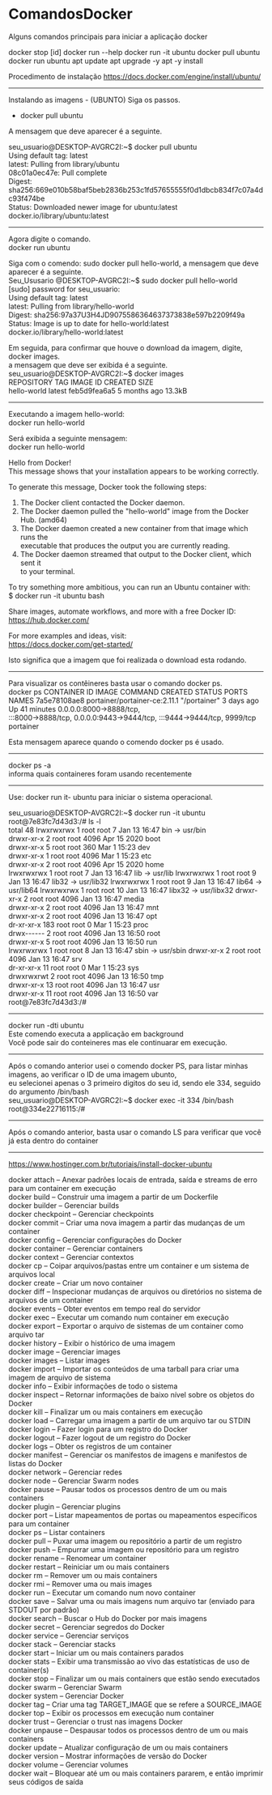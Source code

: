 # ComandosDocker
Alguns comandos principais para iniciar a aplicação docker

docker stop [id]
docker run --help
docker run -it ubuntu
docker pull ubuntu
docker run ubuntu
apt update
apt upgrade -y
apt -y install 

Procedimento de instalação https://docs.docker.com/engine/install/ubuntu/

*****************************************************

Instalando as imagens - (UBUNTO)
Siga os passos. 
- docker pull ubuntu

A mensagem que deve aparecer é a seguinte.

seu_usuario@DESKTOP-AVGRC2I:~$ docker pull ubuntu<br />
Using default tag: latest<br />
latest: Pulling from library/ubuntu<br />
08c01a0ec47e: Pull complete<br />
Digest: sha256:669e010b58baf5beb2836b253c1fd57655555f0d1dbcb834f7c07a4dc93f474be<br />
Status: Downloaded newer image for ubuntu:latest<br />
docker.io/library/ubuntu:latest<br />

*****************************************************

Agora digite o comando.<br />
docker run ubuntu<br />

Siga com o comendo: sudo docker pull hello-world, a mensagem que deve aparecer é a seguinte.<br />
Seu_Ususario @DESKTOP-AVGRC2I:~$ sudo docker pull hello-world<br />
[sudo] password for seu_usuario:<br />
Using default tag: latest<br />
latest: Pulling from library/hello-world<br />
Digest: sha256:97a37U3H4JD9075586364637373838e597b2209f49a<br />
Status: Image is up to date for hello-world:latest<br />
docker.io/library/hello-world:latest<br />

Em seguida, para confirmar que houve o download da imagem, digite, docker images.<br />
a mensagem que deve ser exibida é a seguinte.<br />
seu_usuario@DESKTOP-AVGRC2I:~$ docker images<br />
REPOSITORY               TAG         IMAGE ID       CREATED        SIZE<br />
hello-world              latest      feb5d9fea6a5   5 months ago   13.3kB<br />

********************************************************
Executando a imagem hello-world:<br />
docker run hello-world<br />

Será exibida a seguinte mensagem:<br />
docker run hello-world<br />

Hello from Docker!<br />
This message shows that your installation appears to be working correctly.<br />

To generate this message, Docker took the following steps:<br />
 1. The Docker client contacted the Docker daemon.<br />
 2. The Docker daemon pulled the "hello-world" image from the Docker Hub.
    (amd64)<br />
 3. The Docker daemon created a new container from that image which runs the<br />
    executable that produces the output you are currently reading.<br />
 4. The Docker daemon streamed that output to the Docker client, which sent it<br />
    to your terminal.<br />

To try something more ambitious, you can run an Ubuntu container with:<br />
 $ docker run -it ubuntu bash<br />

Share images, automate workflows, and more with a free Docker ID:<br />
 https://hub.docker.com/<br />

For more examples and ideas, visit:<br />
 https://docs.docker.com/get-started/<br />

Isto significa que a imagem que foi realizada o download esta rodando.<br />


*******************************************************************************

Para visualizar os contêineres basta usar o comando
docker ps.<br />
 docker ps
CONTAINER ID   IMAGE                           COMMAND        CREATED      STATUS          PORTS            <br />                                                                                NAMES
7a5e78108ae8   portainer/portainer-ce:2.11.1   "/portainer"   3 days ago   Up 41 minutes   0.0.0.0:8000->8888/tcp, <br />
:::8000->8888/tcp, 0.0.0.0:9443->9444/tcp, :::9444->9444/tcp, 9999/tcp   portainer<br />

Esta mensagem aparece quando o comendo docker ps é usado.<br />

*********************************************************************************

docker ps -a<br />
informa quais containeres foram usando recentemente<br />

*********************************************************************************

Use: docker run it- ubuntu para iniciar o sistema operacional.<br />

seu_usuario@DESKTOP-AVGRC2I:~$ docker run -it ubuntu<br />
root@7e83fc7d43d3:/# ls -l<br />
total 48
lrwxrwxrwx   1 root root    7 Jan 13 16:47 bin -> usr/bin<br />
drwxr-xr-x   2 root root 4096 Apr 15  2020 boot<br />
drwxr-xr-x   5 root root  360 Mar  1 15:23 dev<br />
drwxr-xr-x   1 root root 4096 Mar  1 15:23 etc<br />
drwxr-xr-x   2 root root 4096 Apr 15  2020 home<br />
lrwxrwxrwx   1 root root    7 Jan 13 16:47 lib -> usr/lib
lrwxrwxrwx   1 root root    9 Jan 13 16:47 lib32 -> usr/lib32
lrwxrwxrwx   1 root root    9 Jan 13 16:47 lib64 -> usr/lib64
lrwxrwxrwx   1 root root   10 Jan 13 16:47 libx32 -> usr/libx32
drwxr-xr-x   2 root root 4096 Jan 13 16:47 media<br />
drwxr-xr-x   2 root root 4096 Jan 13 16:47 mnt<br />
drwxr-xr-x   2 root root 4096 Jan 13 16:47 opt<br />
dr-xr-xr-x 183 root root    0 Mar  1 15:23 proc<br />
drwx------   2 root root 4096 Jan 13 16:50 root<br />
drwxr-xr-x   5 root root 4096 Jan 13 16:50 run<br />
lrwxrwxrwx   1 root root    8 Jan 13 16:47 sbin -> usr/sbin
drwxr-xr-x   2 root root 4096 Jan 13 16:47 srv<br />
dr-xr-xr-x  11 root root    0 Mar  1 15:23 sys<br />
drwxrwxrwt   2 root root 4096 Jan 13 16:50 tmp<br />
drwxr-xr-x  13 root root 4096 Jan 13 16:47 usr<br />
drwxr-xr-x  11 root root 4096 Jan 13 16:50 var<br />
root@7e83fc7d43d3:/#<br />

****************************************************************

docker run -dti ubuntu<br />
Este comendo executa a applicação em background<br />
Você pode sair do conteineres mas ele continuarar em execução.<br />

****************************************************************

Após o comando anterior usei o comendo docker PS, para listar minhas imagens, ao verificar o ID de uma imagem ubunto, <br />
eu selecionei apenas o 3 primeiro digitos do seu id, sendo ele 334, seguido do argumento /bin/bash <br />
seu_usuario@DESKTOP-AVGRC2I:~$ docker exec -it 334 /bin/bash <br />
root@334e22716115:/# <br />


****************************************************************


Após o comando anterior, basta usar o comando LS para verificar que você já esta dentro do container <br />

****************************************************************

https://www.hostinger.com.br/tutoriais/install-docker-ubuntu

docker attach – Anexar padrões locais de entrada, saída e streams de erro para um container em execução<br />
docker build – Construir uma imagem a partir de um Dockerfile<br />
docker builder – Gerenciar builds<br />
docker checkpoint – Gerenciar checkpoints<br />
docker commit – Criar uma nova imagem a partir das mudanças de um container<br />
docker config – Gerenciar configurações do Docker<br />
docker container – Gerenciar containers<br />
docker context – Gerenciar contextos<br />
docker cp – Coipar arquivos/pastas entre um container e um sistema de arquivos local<br />
docker create – Criar um novo container<br />
docker diff – Inspecionar mudanças de arquivos ou diretórios no sistema de arquivos de um container<br />
docker events – Obter eventos em tempo real do servidor<br />
docker exec – Executar um comando num container em execução<br />
docker export – Exportar o arquivo de sistemas de um container como arquivo tar <br />
docker history – Exibir o histórico de uma imagem<br />
docker image – Gerenciar images <br />
docker images – Listar images<br />
docker import – Importar os conteúdos de uma tarball para criar uma imagem de arquivo de sistema<br />
docker info – Exibir informações de todo o sistema<br />
docker inspect – Retornar informações de baixo nível sobre os objetos do Docker<br />
docker kill – Finalizar um ou mais containers em execução<br />
docker load – Carregar uma imagem a partir de um arquivo tar ou STDIN<br />
docker login – Fazer login para um registro do Docker <br />
docker logout – Fazer logout de um registro do Docker<br />
docker logs – Obter os registros de um container<br />
docker manifest – Gerenciar os manifestos de imagens e manifestos de listas do Docker<br />
docker network – Gerenciar redes<br />
docker node – Gerenciar Swarm nodes<br />
docker pause – Pausar todos os processos dentro de um ou mais containers<br />
docker plugin – Gerenciar plugins<br />
docker port – Listar mapeamentos de portas ou mapeamentos específicos para um container<br />
docker ps – Listar containers<br />
docker pull – Puxar uma imagem ou repositório a partir de um registro<br />
docker push – Empurrar uma imagem ou repositório para um registro<br />
docker rename – Renomear um container<br />
docker restart – Reiniciar um ou mais containers <br />
docker rm – Remover um ou mais containers <br />
docker rmi – Remover uma ou mais images <br />
docker run – Executar um comando num novo container <br />
docker save – Salvar uma ou mais imagens num arquivo tar (enviado para STDOUT por padrão) <br />
docker search – Buscar o Hub do Docker por mais imagens <br />
docker secret – Gerenciar segredos do Docker <br />
docker service – Gerenciar serviços <br />
docker stack – Gerenciar stacks <br />
docker start – Iniciar um ou mais containers parados <br />
docker stats – Exibir uma transmissão ao vivo das estatísticas de uso de container(s) <br />
docker stop – Finalizar um ou mais containers que estão sendo executados <br />
docker swarm – Gerenciar Swarm <br />
docker system – Gerenciar Docker <br />
docker tag – Criar uma tag TARGET_IMAGE que se refere a SOURCE_IMAGE <br />
docker top – Exibir os processos em execução num container <br />
docker trust – Gerenciar o trust nas imagens Docker <br />
docker unpause – Despausar todos os processos dentro de um ou mais containers <br />
docker update – Atualizar configuração de um ou mais containers <br />
docker version – Mostrar informações de versão do Docker <br />
docker volume – Gerenciar volumes <br />
docker wait – Bloquear até um ou mais containers pararem, e então imprimir seus códigos de saída <br />





